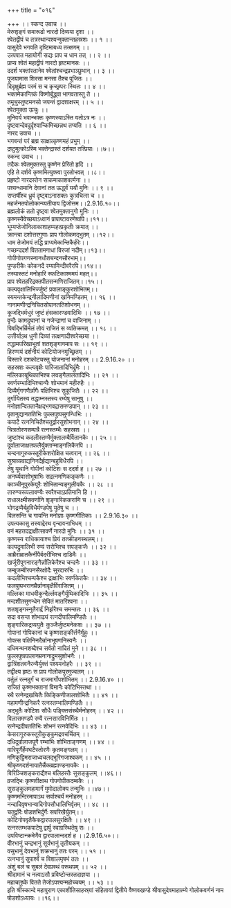 +++
title = "०१६"

+++
।। स्कन्द उवाच ।।  
मेरुशृङ्गं समारूढो नारदो दिव्यया दृशा ।।  
श्वेतद्वीपं च तत्रस्थान्पश्यन्मुक्तान्सहस्रशः ।। १ ।।  
वासुदेवे भगवति दृष्टिमाबध्य तत्क्षणम् ।।  
उत्पपात महायोगी सद्यः प्राप च धाम तत् ।। २ ।।  
प्राप्य श्वेतं महाद्वीपं नारदो हृष्टमानसः ।।  
ददर्श भक्तांस्तानेव श्वेतांश्चन्द्रप्रभाञ्छुभान् ।। ३ ।।  
पूजयामास शिरसा मनसा तैश्च पूजितः ।।  
दिदृक्षुर्ब्रह्म परमं स च कृच्छ्रपरः स्थितः ।। ४ ।।  
भक्तमेकान्तिकं विष्णोर्बुद्ध्वा भागवतास्तु ते ।।  
तमूचुस्तुष्टमनसो जपन्तं द्वादशाक्षरम् ।। ५ ।।  
श्वेतमुक्ता ऊचुः ।।  
मुनिवर्य भवान्भक्तः कृष्णस्याऽस्ति यतोऽत्र नः ।।  
दृष्टवान्देवदुर्दृश्यान्किमिच्छन्नथ तप्यति ।। ६ ।।  
नारद उवाच ।।  
भगवन्तं परं ब्रह्म साक्षात्कृष्णमहं प्रभुम् ।।  
द्रष्टुमुत्कोऽस्मि भक्तेन्द्रास्तं दर्शयत तत्प्रियाः ।।७।।  
स्कन्द उवाच ।।  
तदैकः श्वेतमुक्तस्तु कृष्णेन प्रेरितो हृदि ।।  
एहि ते दर्शये कृष्णमित्युक्त्वा पुरतोभवत् ।।८।।  
प्रहृष्टो नारदस्तेन साकमाकाशवर्त्मना ।।  
पश्यन्धामानि देवानां तत ऊर्द्ध्वं ययौ मुनिः ।। ९ ।।  
सप्तर्षींश्च ध्रुवं दृष्ट्वाऽनासक्तः कुत्रचित्स च ।।  
महर्जनतपोलोकान्व्यतीयाय द्विजोत्तम।।2.9.16.१०।।  
ब्रह्मलोकं ततो दृष्ट्वा श्वेतमुक्तानुगो मुनिः ।।  
कृष्णस्यैवेच्छयाऽध्वानं प्रापाष्टावरणेष्वपि।।११।।  
भूम्यप्तेजोनिलाकाशाहम्महत्प्रकृतीः क्रमात् ।।  
क्रान्त्वा दशोत्तरगुणाः प्राप गोलोकमद्भुतम् ।।१२।।  
धाम तेजोमयं तद्धि प्राप्यमेकान्तिकैर्हरेः।।  
गच्छन्ददर्श विततामगाधां विरजां नदीम्।।१३।।  
गोपीगोपगणस्नानधौतचन्दनसौरभाम्।।  
पुण्डरीकैः कोकनदै रम्यामिन्दीवरैरपि।।१४।।  
तस्यास्तटं मनोहारि स्फटिकाश्ममयं महत्।।  
प्राप श्वेतहरिद्रक्तपीतसन्मणिराजितम्।।१५।।  
कल्पवृक्षालिभिर्ज्जुष्टं प्रवालाङ्कुरशोभितम्।।  
स्यमन्तकेन्द्रनीलादिमणीनां खनिमण्डितम् ।। १६ ।।  
नानामणीन्द्रनिचितसोपानततिशोभनम् ।।  
कूजद्भिर्मधुरं जुष्टं हंसकारण्डवादिभिः ।। १७ ।।  
वृन्दैः कामदुघानां च गजेन्द्राणां च वाजिनाम् ।।  
पिबद्भिर्न्निर्मलं तोयं राजितं स व्यतिक्रमत् ।। १८ ।।  
उत्तीर्याऽथ धुनी दिव्यां तत्क्षणादीश्वरेच्छया ।।  
तद्धामपरिखाभूतां शतशृङ्गागमाप सः ।। १९ ।।  
हिरण्मयं दर्शनीयं कोटियोजनमुच्छ्रितम् ।।  
विस्तारे दशकोट्यस्तु योजनानां मनोहरम् ।। 2.9.16.२० ।।  
सहस्रशः कल्पवृक्षैः पारिजातादिभिर्द्रुमैः ।।  
मल्लिकायूथिकाभिश्च लवङ्गैलालतादिभिः ।। २१ ।।  
स्वर्णरम्भादिभिश्चान्यैः शोभमानं महीरुहैः ।।  
दिव्यैर्मृगगणैर्न्नागैः पक्षिभिश्च सुकूजितैः ।। २२ ।।  
दुर्गायितस्य तद्धाम्नस्तस्य रम्येषु सानुषु ।।  
मनोज्ञान्विततानैक्षद्भगवद्रासमण्डपान् ।। २३ ।।  
वृतानुद्यानततिभिः फुल्लपुष्पसुगन्धिभिः ।।  
कपाटै रत्ननिचितैश्चतुर्द्वारसुशोभनान् ।। २४ ।।  
चित्रतोरणसम्पन्नै रत्नस्तम्भैः सहस्रशः ।।  
जुष्टांश्च कदलीस्तम्भैर्मुक्तालम्बैर्वितानकैः ।। २५ ।।  
दूर्वालाजाक्षतफलैर्युक्तान्माङ्गलिकैरपि ।।  
चन्दनागुरुकस्तूरीकेशरोक्षित चत्वरान् ।। २६ ।।  
सुश्राव्यवाद्यनिनदैर्हृद्यान्बहुविधैरपि ।।  
तेषु यूथानि गोपीनां कोटिशः स ददर्श ह ।। २७ ।।  
अनर्घ्यवासोभूषाभिः सद्रत्नमणिकङ्कणैः ।।  
काञ्चीनूपुरकेयूरैः शोभितान्यङ्गुलीयकैः ।। २८ ।।  
तारुण्यरूपलावण्यैः स्वरैश्चाऽप्रतिमानि हि ।।  
राधालक्ष्मीसवर्णानि शृङ्गारिककराणि च ।। २९ ।।  
भोगद्रव्यैर्बहुविधैर्मण्डपेषु युतेषु च ।।  
विलसन्ति च गायन्ति मनोज्ञाः कृष्णगीतिकाः ।। 2.9.16.३० ।।  
उपत्यकासु तस्याद्रेरथ वृन्दावनाभिधम् ।।  
वनं महत्तदद्राक्षीत्सावर्णे नारदो मुनिः ।। ३१ ।।  
कृष्णस्य राधिकायाश्च प्रियं तत्क्रीडनस्थलम्।।  
कल्पद्रुमालिभी रम्यं सरोभिश्च सपङ्कजैः ।। ३२ ।।  
आम्रैराम्रातकैर्नीपैर्बदरीभिश्च दाडिमैः ।।  
खर्जूरीपूगनारङ्गैर्न्नालिकेरैश्च चन्दनैः ।। ३३ ।।  
जम्बूजम्बीरपनसैरक्षोदैः सुरदारुभिः ।।  
कदलीभिश्चम्पकैश्च द्राक्षाभिः स्वर्णकेतकैः ।। ३४ ।।  
फलपुष्पभरानम्रैर्न्नानावृक्षैर्विराजितम् ।।  
मल्लिका माधवीकुन्दैर्ल्लवङ्गैर्यूथिकादिभिः ।। ३५ ।।  
मन्दशीतसुगन्धेन सेवितं मातरिश्वना ।।  
शतशृङ्गस्नुतैरार्द्रं निर्झरैश्च समन्ततः ।। ३६ ।।  
सदा वसन्त शोभाढ्यं रत्नदीपालिमण्डितैः ।।  
शृङ्गारिकद्रव्ययुतैः कुञ्जैर्जुष्टमनेकशः ।। ३७ ।।  
गोपानां गोपिकानां च कृष्णसङ्कीर्त्तनैर्मुहुः ।।  
गोवत्स पक्षिनिनदैर्न्नानाभूषणनिस्वनैः ।।  
दधिमन्थनशब्दैश्च सर्वतो नादितं मुने ।। ३८ ।।  
फुल्लपुष्पफलानम्रनानाद्रुमसुशोभनैः ।।  
द्वात्रिंशतवनैरन्यैर्युक्तं पश्यमनोहरैः ।। ३९ ।।  
तद्वीक्ष्य हृष्टः स प्राप गोलोकपुरमुज्वलम् ।।  
वर्तुलं रत्नदुर्गं च राजमार्गोपशोभितम् ।। 2.9.16.४० ।।  
राजितं कृष्णभक्तानां विमानैः कोटिभिस्तथा ।।  
रथै रत्नेन्द्रखचितैः किङ्किणीजालशोभितैः ।। ४१ ।।  
महामणीन्द्रनिकरै रत्नस्तम्भालिमण्डितैः ।।  
अद्भुतैः कोटिशः सौधैः पङ्क्तिसंस्थैर्मनोहरम् ।। ४२ ।।  
विलासमण्डपै रम्यै रत्नसारविनिर्मितः ।।  
रत्नेन्द्रदीपततिभिः शोभनं रत्नवेदिभिः ।। ४३ ।।  
केसरागुरुकस्तूरीकुङ्कुमद्रवचर्चितम् ।।  
दधिदूर्वालाजपूगै रम्भाभिः शोभिताङ्गणम् ।। ४४ ।।  
वारिपूर्णैर्हेमघटैस्तोरणैः कृतमङ्गलम् ।।  
मणिकुट्टिमराजाध्वचलद्भूरिगजाश्वकम् ।। ४५ ।।  
श्रीकृष्णदर्शनायातैर्न्नैकब्रह्माण्डनायकैः ।।  
विरिञ्चिशङ्कराद्यैश्च बलिहस्तैः सुसङ्कुलम् ।।४६।।  
व्रजद्भिः कृष्णवीक्षाथ गोपगोपीकदम्बकैः ।।  
सुसङ्कुलमहामार्गं मुमोदालोक्य तन्मुनिः ।।४७।।  
कृष्णमन्दिरमापाऽथ सर्वाश्चर्यं मनोहरम् ।।  
नन्दादिवृषभान्वादिगोपसौधालिभिर्वृतम् ।। ४८ ।।  
चतुर्द्वारैः षोडशभिर्दुर्गैः सपरिखैर्युतम्।।  
कोटिगोपवृतैकैकद्वारपालसुरक्षितैः ।। ४९ ।।  
रत्नस्तम्भकपाटेषु द्वार्षु स्वाग्रस्थितेषु सः ।।  
उपविष्टान्क्रमेणैव द्वारपालान्ददर्श ह ।।2.9.16.५०।।  
वीरभानुं चन्द्रभानुं सूर्यभानुं तृतीयकम् ।।  
वसुभानुं देवभानुं शक्रभानुं ततः परम् ।। ५१ ।।  
रत्नभानुं सुपार्श्वं च विशालमृषभं ततः ।।  
अंशुं बलं च सुबलं देवप्रस्थं वरूथपम् ।। ५२ ।।  
श्रीदामानं च नत्वाऽसौ प्रविष्टोन्तस्तदाज्ञया ।।  
महाचतुष्के वितते तेजोऽपश्यन्महोच्चयम् ।। ५३ ।।  
इति श्रीस्कान्दे महापुराण एकाशीतिसाहस्र्यां संहितायां द्वितीये वैष्णवखण्डे श्रीवासुदेवमाहात्म्ये गोलोकवर्णनं नाम षोडशोऽध्यायः ।।१६।।